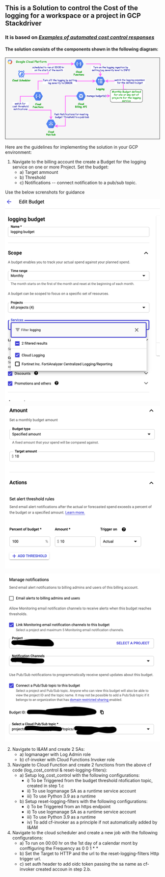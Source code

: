 ## This is a Solution to control the Cost of the logging for a workspace or a project in GCP Stackdriver 
### It is based on  ***[Examples of automated cost control responses](https://cloud.google.com/billing/docs/how-to/notify#test-your-cloud-function)***
#### The solution consists of the components shown in the following diagram:

![solution high level blueprint](GCP-solutions.png)

Here are the guidelines for implementing the solution in your GCP environment:

1. Navigate to the billing account the create a Budget for the logging service on one or more Project. Set the budget:
    - a) Target ammount
    - b) Threshold
    - c) Notifications -- connect notification to a pub/sub topic.

Use the below screnshots for guidance

![Billing Budget Configurations](Billing-budget-config1.png)

![Billing Budget Configurations](Billing-budget-config2.png)

![Billing Budget Configurations](Billing-budget-config3.png)

2. Navigate to I&AM and create 2 SAs:
    - a) logmanager with Log Admin role
    - b) cf-invoker with Cloud Functions Invoker role
3. Navigate to Cloud Function and create 2 functions from the above cf code (log_cost_control & reset-logging-filters):
    - a) Setup log_cost_control with the following configurations:
        - i)   To be Triggered from the budget threshold ntofication topic, created in step 1.c
        - ii)  To use logmanage SA as a runtime service account
        - iii) To use Python 3.9 as a runtime  
    - b) Setup  reset-logging-filters with the following configurations:
        - i)   To be Triggered from an https endpoint
        - ii)  To use logmanage SA as a runtime service account
        - iii) To use Python 3.9 as a runtime
        - iv)  To add cf-invoker as a principle if not automatically added by I&AM
4. Navigate to the cloud scheduler and create a new job with the following configurations:
    - a) To run on 00:00 hr on the 1st day of a calendar mont by conffiguring the Frequency as 0 0 1 * *
    - b) Set the Target to HTTP and the url to the reset-logging-filters Http trigger url.
    - c) set auth header to add oidc token passing the sa name as cf-invoker created accoun in step 2.b.

